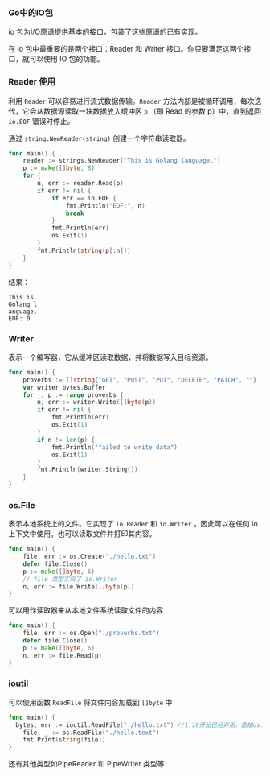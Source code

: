 ### Go中的IO包

io 包为I/O原语提供基本的接口，包装了这些原语的已有实现。

在 io 包中最重要的是两个接口：Reader 和 Writer 接口。你只要满足这两个接口，就可以使用 IO 包的功能。

### **Reader 使用**

利用 `Reader` 可以容易进行流式数据传输。`Reader` 方法内部是被循环调用，每次迭代，它会从数据源读取一块数据放入缓冲区 `p` （即 Read 的参数 p）中，直到返回 `io.EOF` 错误时停止。

通过 `string.NewReader(string)` 创建一个字符串读取器。

```go
func main() {
	reader := strings.NewReader("This is Golang language.")
	p := make([]byte, 8)
	for {
		n, err := reader.Read(p)
		if err != nil {
			if err == io.EOF {
				fmt.Println("EOF:", n)
				break
			}
			fmt.Println(err)
			os.Exit(1)
		}
		fmt.Println(string(p[:n]))
	}
}
```

结果：

```
This is 
Golang l
anguage.
EOF: 0
```

### **Writer**

表示一个编写器，它从缓冲区读取数据，并将数据写入目标资源。

```go
func main() {
	proverbs := []string{"GET", "POST", "PUT", "DELETE", "PATCH", ""}
	var writer bytes.Buffer
	for _, p := range proverbs {
		n, err := writer.Write([]byte(p))
		if err != nil {
			fmt.Println(err)
			os.Exit(1)
		}
		if n != len(p) {
			fmt.Println("failed to write data")
			os.Exit(1)
		}
		fmt.Println(writer.String())
	}
}
```

### os.File

表示本地系统上的文件。它实现了 `io.Reader` 和 `io.Writer` ，因此可以在任何 io 上下文中使用。也可以读取文件并打印其内容。

```go
func main() {
    file, err := os.Create("./hello.txt")
    defer file.Close()
  	p := make([]byte, 6)
  	// file 类型实现了 io.Writer
  	n, err := file.Write([]byte(p))
}
```

可以用作读取器来从本地文件系统读取文件的内容

```go
func main() {
    file, err := os.Open("./proverbs.txt")
  	defer file.Close()
  	p := make([]byte, 6)
  	n, err := file.Read(p)
}
```

### ioutil

可以使用函数 `ReadFile` 将文件内容加载到 `[]byte` 中

```go
func main() {
  bytes, err := ioutil.ReadFile("./hello.txt") //1.16开始已经弃用，直接os.ReadFile
	file, _ := os.ReadFile("./hello.text")
	fmt.Print(string(file))
}
```

还有其他类型如PipeReader 和 PipeWriter 类型等